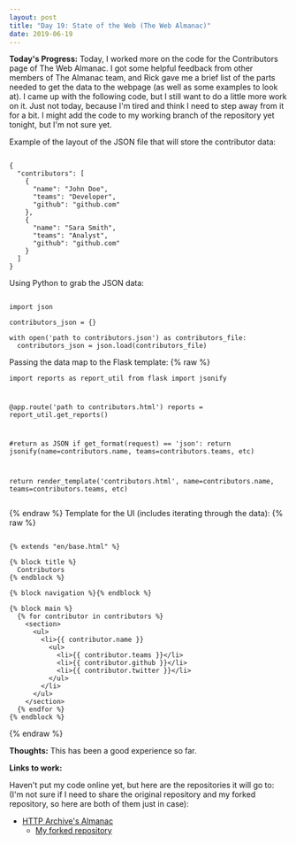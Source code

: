 ```yaml
---
layout: post
title: "Day 19: State of the Web (The Web Almanac)"
date: 2019-06-19
---
```


**Today's Progress:** Today, I worked more on the code for the Contributors page of The Web Almanac. I got some helpful feedback from other members of The Almanac team, and Rick gave me a brief list of the parts needed to get the data to the webpage (as well as some examples to look at). I came up with the following code, but I still want to do a little more work on it. Just not today, because I'm tired and think I need to step away from it for a bit. I might add the code to my working branch of the repository yet tonight, but I'm not sure yet.

Example of the layout of the JSON file that will store the contributor data:
<pre><code>
{
  "contributors": [
    { 
      "name": "John Doe",
      "teams": "Developer",
      "github": "github.com"
    },
    { 
      "name": "Sara Smith",
      "teams": "Analyst",
      "github": "github.com"
    }
  ]
}
</code></pre>

Using Python to grab the JSON data:
<pre><code>
import json

contributors_json = {}

with open('path to contributors.json') as contributors_file:
  contributors_json = json.load(contributors_file)
</code></pre>

Passing the data map to the Flask template:
{% raw %}
<code><pre>
import reports as report_util
from flask import jsonify

@app.route('path to contributors.html')
  reports = report_util.get_reports()

#return as JSON
if get_format(request) == 'json':
  return jsonify(name=contributors.name, teams=contributors.teams, etc)

return render_template('contributors.html', name=contributors.name, teams=contributors.teams, etc)
</code></pre>
{% endraw %}
Template for the UI (includes iterating through the data):
{% raw %}
<pre><code>
{% extends "en/base.html" %}

{% block title %}
  Contributors
{% endblock %}

{% block navigation %}{% endblock %}

{% block main %}
  {% for contributor in contributors %}
    &lt;section&gt;
      &lt;ul&gt;
        &lt;li&gt;{{ contributor.name }} <!-- or {{ name }} ? -->
          &lt;ul&gt;
            &lt;li&gt;{{ contributor.teams }}&lt;/li&gt; <!-- or {{ teams }} ? -->
            &lt;li&gt;{{ contributor.github }}&lt;/li&gt; <!-- or {{ github }} ? -->
            &lt;li&gt;{{ contributor.twitter }}&lt;/li&gt; <!-- or {{ twitter }} ? -->
          &lt;/ul&gt;
        &lt;/li&gt;
      &lt;/ul&gt;
    &lt;/section&gt;
  {% endfor %}
{% endblock %}
</code></pre>
{% endraw %}


**Thoughts:** This has been a good experience so far.

**Links to work:**

Haven't put my code online yet, but here are the repositories it will go to:
(I'm not sure if I need to share the original repository and my forked repository, so here are both of them just in case):
* [HTTP Archive's Almanac](https://github.com/HTTPArchive/almanac.httparchive.org)
  * [My forked repository](https://github.com/KJLarson/almanac.httparchive.org)


